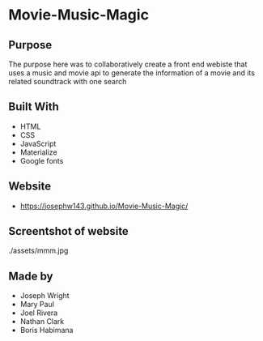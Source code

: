 # Movie-Music-Magic

## Purpose 
The purpose here was to collaboratively create a front end webiste that uses a music and movie api to generate the information of a movie and its related soundtrack with one search

## Built With
* HTML
* CSS
* JavaScript 
* Materialize 
* Google fonts 

## Website 
* https://josephw143.github.io/Movie-Music-Magic/

## Screentshot of website
./assets/mmm.jpg

## Made by
* Joseph Wright
* Mary Paul 
* Joel Rivera 
* Nathan Clark 
* Boris Habimana
